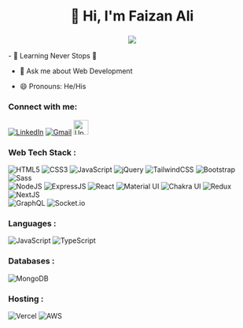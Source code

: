 <h1 align="center">👋 Hi, I'm Faizan Ali </a></h1>
<h3 align="center"> <img src="https://readme-typing-svg.herokuapp.com?color=0357F7&lines=Full+Stack+Developer+%3A)" />
</h3>
- 🌱 Learning Never Stops 🚀

- 💬 Ask me about Web Development

- 😄 Pronouns: He/His

<h3 align="left">Connect with me:</h3>
<div align="left">
    <a href="https://www.linkedin.com/in/full-stack-js-software-engineer" target="_blank"><img alt="LinkedIn"
            src="https://img.shields.io/badge/linkedin-%230077B5.svg?style=for-the-badge&logo=linkedin&logoColor=white" /></a>
    <a href="mailto:webdev.faizanali@gmail.com" target="_blank"><img alt="Gmail"
            src="https://img.shields.io/badge/Gmail-D14836?style=for-the-badge&logo=gmail&logoColor=white" /></a>
    <a href="https://www.upwork.com/freelancers/~01fd17d7943d98645a" target="_blank"><img height="30px" alt="Upwork"
            src="https://assets-global.website-files.com/603fea6471d9d8559d077603/6092b7514135708162a4be92_Favicon%20256.png" /></a>
</div>

<h3 align="left">Web Tech Stack :</h3>
<div align="left">
    <img alt="HTML5"
        src="https://img.shields.io/badge/html5-%23E34F26.svg?style=for-the-badge&logo=html5&logoColor=white" />
    <img alt="CSS3"
        src="https://img.shields.io/badge/css3-%231572B6.svg?style=for-the-badge&logo=css3&logoColor=white" />
    <img alt="JavaScript"
        src="https://img.shields.io/badge/javascript-%23323330.svg?style=for-the-badge&logo=javascript&logoColor=%23F7DF1E" />
    <img alt="jQuery"
        src="https://img.shields.io/badge/jquery-%230769AD.svg?style=for-the-badge&logo=jquery&logoColor=white" />
    <img alt="TailwindCSS"
        src="https://img.shields.io/badge/Tailwind_CSS-38B2AC?style=for-the-badge&logo=tailwind-css&logoColor=white" />
    <img alt="Bootstrap"
        src="https://img.shields.io/badge/bootstrap-%23563D7C.svg?style=for-the-badge&logo=bootstrap&logoColor=white" />
    <img alt="Sass" src="https://img.shields.io/badge/Sass-CC6699?style=for-the-badge&logo=sass&logoColor=white" /><br>
    <img alt="NodeJS"
        src="https://img.shields.io/badge/node.js-%2343853D.svg?style=for-the-badge&logo=node-dot-js&logoColor=white" />
    <img alt="ExpressJS"
        src="https://img.shields.io/badge/Express.js-000000?style=for-the-badge&logo=express&logoColor=white" />
    <img alt="React"
        src="https://img.shields.io/badge/react-%2320232a.svg?style=for-the-badge&logo=react&logoColor=%2361DAFB" />
    <img alt="Material UI"
        src="https://img.shields.io/badge/Material%20UI-007FFF?style=for-the-badge&logo=mui&logoColor=white" />
    <img alt="Chakra UI"
        src="https://img.shields.io/badge/Chakra--UI-319795?style=for-the-badge&logo=chakra-ui&logoColor=white" />
    <img alt="Redux" src="https://img.shields.io/badge/Redux-593D88?style=for-the-badge&logo=redux&logoColor=white" />
    <img alt="NextJS"
        src="https://img.shields.io/badge/next.js-000000?style=for-the-badge&logo=nextdotjs&logoColor=white" /><br>
    <img alt="GraphQL"
        src="https://img.shields.io/badge/GraphQL-E10098?style=for-the-badge&logo=graphql&logoColor=white" />
    <img alt="Socket.io"
        src="https://img.shields.io/badge/Socket.io-010101?&style=for-the-badge&logo=Socket.io&logoColor=white" />
</div>


<h3 align="left">Languages :</h3>
<div align="left">
    <img alt="JavaScript"
        src="https://img.shields.io/badge/javascript-%23323330.svg?style=for-the-badge&logo=javascript&logoColor=%23F7DF1E" />
    <img alt="TypeScript"
        src="https://img.shields.io/badge/TypeScript-007ACC?style=for-the-badge&logo=typescript&logoColor=white" />

</div>

<h3 align="left">Databases :</h3>
<div align="left">
    <img alt="MongoDB"
        src="https://img.shields.io/badge/MongoDB-4EA94B?style=for-the-badge&logo=mongodb&logoColor=white" />
</div>

<h3 align="left">Hosting :</h3>
<div align="left">
<img alt="Vercel" src="https://img.shields.io/badge/Vercel-000000?style=for-the-badge&logo=vercel&logoColor=white"/>
<img alt="AWS" src="https://img.shields.io/badge/Amazon_AWS-232F3E?style=for-the-badge&logo=amazonaws&logoColor=white"/>
</div>

